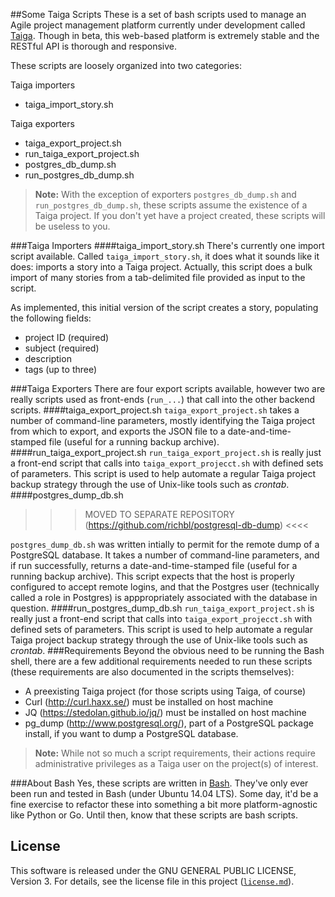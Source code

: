 ##Some Taiga Scripts
These is a set of bash scripts used to manage an Agile project management platform currently under development called [Taiga](http://taiga.io "Taiga project management platform"). 
Though in beta, this web-based platform is extremely stable and the RESTful API is thorough and responsive.

These scripts are loosely organized into two categories:

Taiga importers

 - taiga_import_story.sh
 
Taiga exporters 

- taiga_export_project.sh
- run_taiga_export_project.sh
- postgres_db_dump.sh
- run_postgres_db_dump.sh

> **Note:** With the exception of exporters `postgres_db_dump.sh` and `run_postgres_db_dump.sh`, these scripts assume the existence of a Taiga project. If you don't yet have a project created, these scripts will be useless to you.

###Taiga Importers
####taiga_import_story.sh
There's currently one import script available. Called `taiga_import_story.sh`, it does what it sounds like it does: imports a story into a Taiga project. Actually, this script does a bulk import of many stories from a tab-delimited file provided as input to the script.

As implemented, this initial version of the script creates a story, populating the following fields:
* project ID (required)
* subject (required)
* description
* tags (up to three)

###Taiga Exporters
There are four export scripts available, however two are really scripts used as front-ends (`run_...`) that call into the other backend scripts.
####taiga_export_project.sh
`taiga_export_project.sh` takes a number of command-line parameters, mostly identifying the Taiga project from which to export, and exports the JSON file to a date-and-time-stamped file (useful for a running backup archive).
####run_taiga_export_project.sh
`run_taiga_export_project.sh` is really just a front-end script that calls into `taiga_export_projecct.sh` with defined sets of parameters. This script is used to help automate a regular Taiga project backup strategy through the use of Unix-like tools such as *crontab*.
####postgres_dump_db.sh

>>> MOVED TO SEPARATE REPOSITORY (https://github.com/richbl/postgresql-db-dump) <<<<

`postgres_dump_db.sh` was written intially to permit for the remote dump of a PostgreSQL database. It takes a number of command-line parameters, and if run successfully, returns a date-and-time-stamped file (useful for a running backup archive). This script expects that the host is properly configured to accept remote logins, and that the Postgres user (technically called a role in Postgres) is apppropriately associated with the database in question.
####run_postgres_dump_db.sh
`run_taiga_export_project.sh` is really just a front-end script that calls into `taiga_export_projecct.sh` with defined sets of parameters. This script is used to help automate a regular Taiga project backup strategy through the use of Unix-like tools such as *crontab*.
###Requirements
Beyond the obvious need to be running the Bash shell, there are a few additional requirements needed to run these scripts (these requirements are also documented in the scripts themselves):
* A preexisting Taiga project (for those scripts using Taiga, of course)
* Curl (http://curl.haxx.se/) must be installed on host machine
* JQ (https://stedolan.github.io/jq/) must be installed on host machine
* pg_dump (http://www.postgresql.org/), part of a PostgreSQL package install, if you want to dump a PostgreSQL database.

> **Note:** While not so much a script requirements, their actions require administrative privileges as a Taiga user on the project(s) of interest.

###About Bash
Yes, these scripts are written in [Bash](https://www.gnu.org/software/bash/ "Bash"). They've only ever been run and tested in Bash (under Ubuntu 14.04 LTS). Some day, it'd be a fine exercise to refactor these into something a bit more platform-agnostic like Python or Go. Until then, know that these scripts are bash scripts.

## License
This software is released under the GNU GENERAL PUBLIC LICENSE, Version 3. For details, see the license file in this project ([`license.md`](https://github.com/richbl/taiga-scripts/blob/master/LICENSE "License")).
